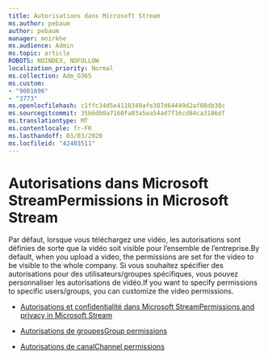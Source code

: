 ```yaml
---
title: Autorisations dans Microsoft Stream
ms.author: pebaum
author: pebaum
manager: mnirkhe
ms.audience: Admin
ms.topic: article
ROBOTS: NOINDEX, NOFOLLOW
localization_priority: Normal
ms.collection: Adm_O365
ms.custom:
- "9001696"
- "3773"
ms.openlocfilehash: c1ffc34d5e4110349afe387d64449d2af08db30c
ms.sourcegitcommit: 35b6db0a7160fa03a5ea54ad7f16cd84ca3186df
ms.translationtype: MT
ms.contentlocale: fr-FR
ms.lasthandoff: 03/03/2020
ms.locfileid: "42403511"
---
```

# <a name="permissions-in-microsoft-stream"></a><span data-ttu-id="fa7b7-102">Autorisations dans Microsoft Stream</span><span class="sxs-lookup"><span data-stu-id="fa7b7-102">Permissions in Microsoft Stream</span></span>

<span data-ttu-id="fa7b7-103">Par défaut, lorsque vous téléchargez une vidéo, les autorisations sont définies de sorte que la vidéo soit visible pour l’ensemble de l’entreprise.</span><span class="sxs-lookup"><span data-stu-id="fa7b7-103">By default, when you upload a video, the permissions are set for the video to be visible to the whole company.</span></span> <span data-ttu-id="fa7b7-104">Si vous souhaitez spécifier des autorisations pour des utilisateurs/groupes spécifiques, vous pouvez personnaliser les autorisations de vidéo.</span><span class="sxs-lookup"><span data-stu-id="fa7b7-104">If you want to specify permissions to specific users/groups, you can customize the video permissions.</span></span>

- [<span data-ttu-id="fa7b7-105">Autorisations et confidentialité dans Microsoft Stream</span><span class="sxs-lookup"><span data-stu-id="fa7b7-105">Permissions and privacy in Microsoft Stream</span></span>](https://docs.microsoft.com/stream/portal-permissions)

- [<span data-ttu-id="fa7b7-106">Autorisations de groupes</span><span class="sxs-lookup"><span data-stu-id="fa7b7-106">Group permissions</span></span>](https://docs.microsoft.com/stream/portal-permissions#group-permissions)

- [<span data-ttu-id="fa7b7-107">Autorisations de canal</span><span class="sxs-lookup"><span data-stu-id="fa7b7-107">Channel permissions</span></span>](https://docs.microsoft.com/stream/portal-permissions#channel-permissions)